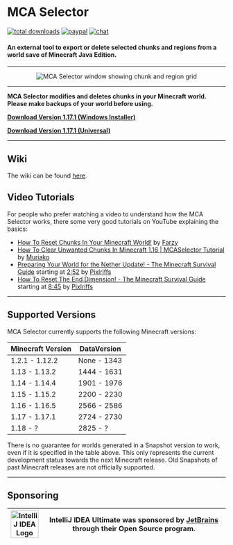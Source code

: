 # MCA Selector
[![total downloads](https://img.shields.io/github/downloads/Querz/mcaselector/total.svg)](https://github.com/Querz/mcaselector/releases) [![paypal](https://img.shields.io/badge/donate-PayPal-green.svg)](https://www.paypal.com/cgi-bin/webscr?cmd=_s-xclick&hosted_button_id=3PV2GDWZL8HCA) [![chat](https://img.shields.io/discord/722924391805223113?logo=discord)](https://discord.gg/h942U8U)


#### An external tool to export or delete selected chunks and regions from a world save of Minecraft Java Edition.
---

<p align="center">
  <img src="https://raw.githubusercontent.com/wiki/Querz/mcaselector/images/Default/default.png" alt="MCA Selector window showing chunk and region grid">
</p>

---

**MCA Selector modifies and deletes chunks in your Minecraft world. Please make backups of your world before using.**

[**Download Version 1.17.1 (Windows Installer)**](https://github.com/Querz/mcaselector/releases/download/1.17.1/MCA_Selector_Setup.exe)

[**Download Version 1.17.1 (Universal)**](https://github.com/Querz/mcaselector/releases/download/1.17.1/mcaselector-1.17.1.jar)

---

## Wiki

The wiki can be found [here](https://github.com/Querz/mcaselector/wiki).

## Video Tutorials
For people who prefer watching a video to understand how the MCA Selector works, there some very good tutorials on 
YouTube explaining the basics:

* [How To Reset Chunks In Your Minecraft World!](https://www.youtube.com/watch?v=1xx8fwynlRs) by [Farzy](https://www.youtube.com/channel/UCVtz3s3FUxVxBgPl2OWtIJQ)
* [How To Clear Unwanted Chunks In Minecraft 1.16 | MCASelector Tutorial](https://www.youtube.com/watch?v=ADDTXGRJo20) by [Muriako](https://www.youtube.com/channel/UCpt-MjKkc5X4W7bUFV3Dwrw)
* [Preparing Your World for the Nether Update! - The Minecraft Survival Guide](https://www.youtube.com/watch?v=1fiyVvoD9jQ) starting at [2:52](https://www.youtube.com/watch?v=1fiyVvoD9jQ&t=2m52s) by [Pixlriffs](https://www.youtube.com/channel/UCgGjBqZZtAjxfpGSba7d6ww)
* [How To Reset The End Dimension! - The Minecraft Survival Guide](https://www.youtube.com/watch?v=p-2gFkJl_Lo) starting at [8:45](https://www.youtube.com/watch?v=p-2gFkJl_Lo&t=8m45s) by [Pixlriffs](https://www.youtube.com/channel/UCgGjBqZZtAjxfpGSba7d6ww)

---
## Supported Versions
MCA Selector currently supports the following Minecraft versions:

| Minecraft Version | DataVersion |
| ----------------- | ----------- |
| 1.2.1 - 1.12.2    | None - 1343 |
| 1.13 - 1.13.2     | 1444 - 1631 |
| 1.14 - 1.14.4     | 1901 - 1976 |
| 1.15 - 1.15.2     | 2200 - 2230 |
| 1.16 - 1.16.5     | 2566 - 2586 |
| 1.17 - 1.17.1     | 2724 - 2730 |
| 1.18 - ?          | 2825 - ?    |

There is no guarantee for worlds generated in a Snapshot version to work, even if it is specified in the table above.
This only represents the current development status towards the next Minecraft release. Old Snapshots of past 
Minecraft releases are not officially supported.

---
## Sponsoring

| <a href="https://jb.gg/OpenSource"><img width="64" alt="IntelliJ IDEA Logo" src="https://raw.githubusercontent.com/wiki/Querz/mcaselector/images/Sponsor/icon-intellij-idea.png"></a> | IntelliJ IDEA Ultimate was sponsored by [JetBrains](https://jb.gg/OpenSource) through their Open Source program. |
| --- | --- |
